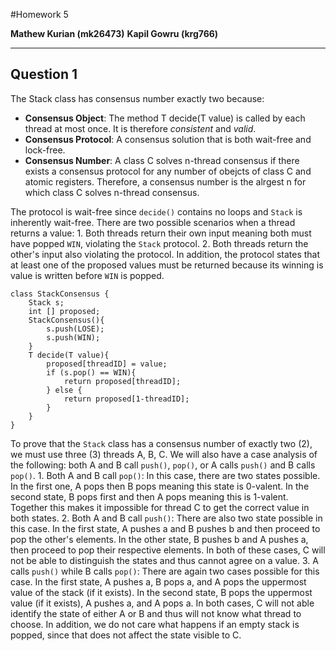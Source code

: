 #Homework 5

**Mathew Kurian (mk26473)**
**Kapil Gowru (krg766)**

-----
Question 1
-----
The Stack class has consensus number exactly two because:
- **Consensus Object**: The method T decide(T value) is called by each thread at most once. It is therefore *consistent* and *valid*.
- **Consensus Protocol**: A consensus solution that is both wait-free and lock-free.
- **Consensus Number**: A class C solves n-thread consensus if there exists a consensus protocol for any number of obejcts of class C and atomic registers. Therefore, a consensus number is the alrgest n for which class C solves n-thread consensus.

The protocol is wait-free since `decide()` contains no loops and `Stack` is inherently wait-free. There are two possible scenarios when a thread returns a value:
    1. Both threads return their own input meaning both must have popped `WIN`, violating the `Stack` protocol.
    2. Both threads return the other's input also violating the protocol.
In addition, the protocol states that at least one of the proposed values must be returned because its winning is value is written before `WIN` is popped.

```
class StackConsensus {
    Stack s;
    int [] proposed;
    StackConsensus(){
        s.push(LOSE);
        s.push(WIN);
    }
    T decide(T value){
        proposed[threadID] = value;
        if (s.pop() == WIN){
            return proposed[threadID];
        } else {
            return proposed[1-threadID];
        }
    }
}
```
To prove that the `Stack` class has a consensus number of exactly two (2), we must use three (3) threads A, B, C. We will also have a case analysis of the following: both A and B call `push()`, `pop()`, or A calls `push()` and B calls `pop()`.
    1. Both A and B call `pop()`: In this case, there are two states possible. In the first one, A pops then B pops meaning this state is 0-valent. In the second state, B pops first and then A pops meaning this is 1-valent. Together this makes it impossible for thread C to get the correct value in both states.
    2. Both A and B call `push()`: There are also two state possible in this case. In the first state, A pushes a and B pushes b and then proceed to pop the other's elements. In the other state, B pushes b and A pushes a, then proceed to pop their respective elements. In both of these cases, C will not be able to distinguish the states and thus cannot agree on a value.
    3. A calls `push()` while B calls `pop()`: There are again two cases possible for this case. In the first state,  A pushes a, B pops a, and A pops the uppermost value of the stack (if it exists). In the second state, B pops the uppermost value (if it exists), A pushes a, and A pops a. In both cases, C will not able identify the state of either A or B and thus will not know what thread to choose. In addition, we do not care what happens if an empty stack is popped, since that does not affect the state visible to C.
